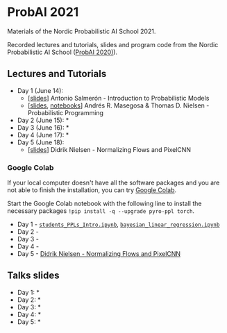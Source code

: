 # ProbAI 2021

Materials of the Nordic Probabilistic AI School 2021. 

Recorded lectures and tutorials, slides and program code from the Nordic Probabilistic AI School ([ProbAI 2020)](https://www.probabilistic.ai)).

## Lectures and Tutorials

* Day 1 (June 14):
  * [[slides](TBA)] Antonio Salmerón - Introduction to Probabilistic Models
  * [[slides](https://github.com/PGM-Lab/probai-2021-pyro/blob/main/Day1/slides-Day1.pdf), [notebooks](https://github.com/PGM-Lab/probai-2021-pyro/tree/main/Day1/notebooks)] Andrés R. Masegosa & Thomas D. Nielsen - Probabilistic Programming
* Day 2 (June 15):
  * 
* Day 3 (June 16):
  * 
* Day 4 (June 17):
  * 
* Day 5 (June 18):
  * [[slides](https://github.com/probabilisticai/probai-2021/tree/master/day5/flows.pdf)] Didrik Nielsen - Normalizing Flows and PixelCNN

###  Google Colab

If your local computer doesn't have all the software packages and you are not able to finish the installation, you can try [Google Colab](https://colab.research.google.com/).

Start the Google Colab notebook with the following line to install the necessary packages `!pip install -q --upgrade pyro-ppl torch`.

* Day 1 - [``students_PPLs_Intro.ipynb``](https://colab.research.google.com/github/PGM-Lab/probai-2021-pyro/blob/main/Day1/notebooks/students_PPLs_Intro.ipynb), [``bayesian_linear_regression.ipynb``](https://colab.research.google.com/github/PGM-Lab/probai-2021-pyro/blob/main/Day1/notebooks/bayesian_linear_regression.ipynb)
* Day 2 - 
* Day 3 - 
* Day 4 - 
* Day 5 - [Didrik Nielsen - Normalizing Flows and PixelCNN](https://colab.research.google.com/drive/1SW3VE8KqFWvyDIyMhaEbzQIFPijJc2IJ?usp=sharing)

## Talks slides
* Day 1:
    *   
* Day 2:
    * 
* Day 3:
    * 
* Day 4:
    *
* Day 5:
    *   

